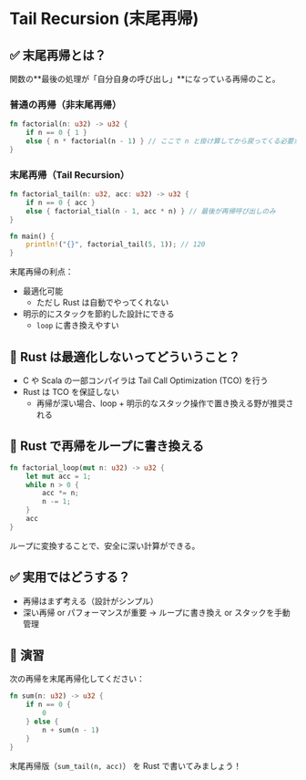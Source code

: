 # Tail Recursion (末尾再帰)

## ✅ 末尾再帰とは？

関数の**最後の処理が「自分自身の呼び出し」**になっている再帰のこと。

### 普通の再帰（非末尾再帰）

```rs
fn factorial(n: u32) -> u32 {
    if n == 0 { 1 }
    else { n * factorial(n - 1) } // ここで n と掛け算してから戻ってくる必要がある
}
```

### 末尾再帰（Tail Recursion）

```rs
fn factorial_tail(n: u32, acc: u32) -> u32 {
    if n == 0 { acc }
    else { factorial_tial(n - 1, acc * n) } // 最後が再帰呼び出しのみ
}

fn main() {
    println!("{}", factorial_tail(5, 1)); // 120
}
```

末尾再帰の利点：

- 最適化可能
  - ただし Rust は自動でやってくれない
- 明示的にスタックを節約した設計にできる
  - `loop` に書き換えやすい

## 🤔 Rust は最適化しないってどういうこと？

- C や Scala の一部コンパイラは Tail Call Optimization (TCO) を行う
- Rust は TCO を保証しない
  - 再帰が深い場合、loop + 明示的なスタック操作で置き換える野が推奨される

## 🔁 Rust で再帰をループに書き換える

```rs
fn factorial_loop(mut n: u32) -> u32 {
    let mut acc = 1;
    while n > 0 {
        acc *= n;
        n -= 1;
    }
    acc
}
```

ループに変換することで、安全に深い計算ができる。

## ✅ 実用ではどうする？

- 再帰はまず考える（設計がシンプル）
- 深い再帰 or パフォーマンスが重要 → ループに書き換え or スタックを手動管理

## 🧪 演習

次の再帰を末尾再帰化してください：

```rs
fn sum(n: u32) -> u32 {
    if n == 0 {
        0
    } else {
        n + sum(n - 1)
    }
}
```

末尾再帰版（`sum_tail(n, acc)`） を Rust で書いてみましょう！

